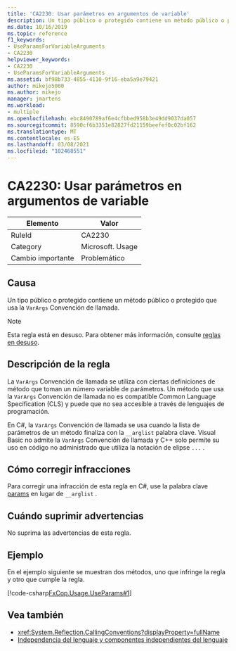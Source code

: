 ```yaml
---
title: 'CA2230: Usar parámetros en argumentos de variable'
description: Un tipo público o protegido contiene un método público o protegido que usa la Convención de llamada VarArgs.
ms.date: 10/16/2019
ms.topic: reference
f1_keywords:
- UseParamsForVariableArguments
- CA2230
helpviewer_keywords:
- CA2230
- UseParamsForVariableArguments
ms.assetid: bf98b733-4855-4110-9f16-eba5a9e79421
author: mikejo5000
ms.author: mikejo
manager: jmartens
ms.workload:
- multiple
ms.openlocfilehash: ebc8490789af6e4cfbbed958b3e49dd9037da057
ms.sourcegitcommit: 8590cf6b3351e82827fd21159beefef0c02bf162
ms.translationtype: MT
ms.contentlocale: es-ES
ms.lasthandoff: 03/08/2021
ms.locfileid: "102468551"
---
```

# <a name="ca2230-use-params-for-variable-arguments"></a>CA2230: Usar parámetros en argumentos de variable

|Elemento|Valor|
|-|-|
|RuleId|CA2230|
|Category|Microsoft. Usage|
|Cambio importante|Problemático|

## <a name="cause"></a>Causa
Un tipo público o protegido contiene un método público o protegido que usa la `VarArgs` Convención de llamada.

> [!NOTE]
> Esta regla está en desuso. Para obtener más información, consulte [reglas en desuso](fxcop-unported-deprecated-rules.md).

## <a name="rule-description"></a>Descripción de la regla
La `VarArgs` Convención de llamada se utiliza con ciertas definiciones de método que toman un número variable de parámetros. Un método que usa la `VarArgs` Convención de llamada no es compatible Common Language Specification (CLS) y puede que no sea accesible a través de lenguajes de programación.

En C#, la `VarArgs` Convención de llamada se usa cuando la lista de parámetros de un método finaliza con la `__arglist` palabra clave. Visual Basic no admite la `VarArgs` Convención de llamada y C++ solo permite su uso en código no administrado que utiliza la notación de elipse `...` .

## <a name="how-to-fix-violations"></a>Cómo corregir infracciones
Para corregir una infracción de esta regla en C#, use la palabra clave [params](/dotnet/csharp/language-reference/keywords/params) en lugar de `__arglist` .

## <a name="when-to-suppress-warnings"></a>Cuándo suprimir advertencias
No suprima las advertencias de esta regla.

## <a name="example"></a>Ejemplo
En el ejemplo siguiente se muestran dos métodos, uno que infringe la regla y otro que cumple la regla.

[!code-csharp[FxCop.Usage.UseParams#1](../code-quality/codesnippet/CSharp/ca2230-use-params-for-variable-arguments_1.cs)]

## <a name="see-also"></a>Vea también

- <xref:System.Reflection.CallingConventions?displayProperty=fullName>
- [Independencia del lenguaje y componentes independientes del lenguaje](/dotnet/standard/language-independence-and-language-independent-components)

